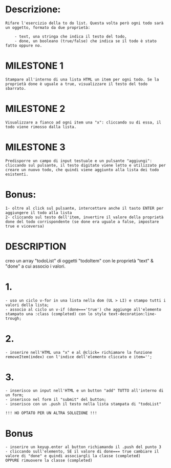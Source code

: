 # Descrizione:

    Rifare l'esercizio della to do list. Questa volta però ogni todo sarà un oggetto, formato da due proprietà:

        - text, una stringa che indica il testo del todo,
        - done, un booleano (true/false) che indica se il todo è stato fatto oppure no.

# MILESTONE 1

    Stampare all'interno di una lista HTML un item per ogni todo. Se la proprietà done è uguale a true, visualizzare il testo del todo sbarrato.

# MILESTONE 2

    Visualizzare a fianco ad ogni item una "x": cliccando su di essa, il todo viene rimosso dalla lista.

# MILESTONE 3

    Predisporre un campo di input testuale e un pulsante "aggiungi": cliccando sul pulsante, il testo digitato viene letto e utilizzato per creare un nuovo todo, che quindi viene aggiunto alla lista dei todo esistenti.

# Bonus:

    1- oltre al click sul pulsante, intercettare anche il tasto ENTER per aggiungere il todo alla lista
    2- cliccando sul testo dell'item, invertire il valore della proprietà done del todo corrispondente (se done era uguale a false, impostare true e viceversa)

# DESCRIPTION

creo un array "todoList" di oggetti "todoItem" con le proprietà "text" & "done" a cui associo i valori.

# 1.

    - uso un ciclo v-for in una lista nella dom (UL > LI) e stampo tutti i valori della lista;
    - associo al ciclo un v-if (done==='true') che aggiunge all'elemento stampato una :class (completed) con lo style text-decoration:line-trough;

# 2.

    - inserire nell'HTML una "x" e al @click= richiamare la funzione removeItem(index) con l'indice dell'elemento cliccato e item='';

# 3.

    - inserisco un input nell'HTML e un button "add" TUTTO all'interno di un form;
    - inserisco nel form il "submit" del button;
    - inserisco con un .push il testo nella lista stampata di "todoList"

    !!! HO OPTATO PER UN ALTRA SOLUZIONE !!!

# Bonus

    - inserire un keyup.enter al button richiamando il .push del punto 3
    - cliccando sull'elemento, SE il valore di done=== true cambiare il valore di "done" e quindi associargli la classe (completed)
    OPPURE rimuovere la classe (completed)

